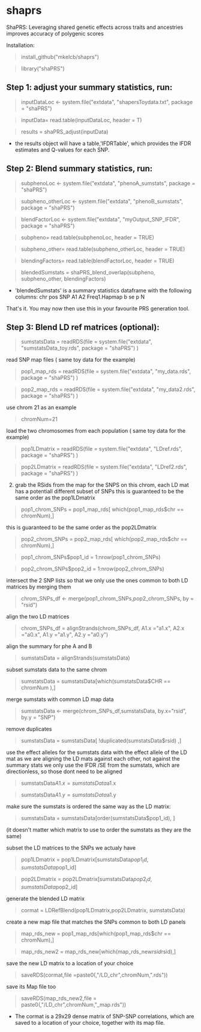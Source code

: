 # shaprs
ShaPRS: Leveraging shared genetic effects across traits and ancestries improves accuracy of polygenic scores

Installation:
>install_github("mkelcb/shaprs")

>library("shaPRS")
## Step 1: adjust your summary statistics, run:
>inputDataLoc <- system.file("extdata", "shapersToydata.txt", package = "shaPRS")

>inputData= read.table(inputDataLoc, header = T)

>results = shaPRS_adjust(inputData)

- the results object will have a table,'lFDRTable', which provides the lFDR estimates and Q-values for each SNP. 


## Step 2: Blend summary statistics, run:
>subphenoLoc <- system.file("extdata", "phenoA_sumstats", package = "shaPRS")

>subpheno_otherLoc <- system.file("extdata", "phenoB_sumstats", package = "shaPRS")

>blendFactorLoc <- system.file("extdata", "myOutput_SNP_lFDR", package = "shaPRS")

>subpheno= read.table(subphenoLoc, header = TRUE)

>subpheno_other= read.table(subpheno_otherLoc, header = TRUE)

>blendingFactors= read.table(blendFactorLoc, header = TRUE)

>blendedSumstats = shaPRS_blend_overlap(subpheno, subpheno_other, blendingFactors)

- 'blendedSumstats' is a summary statistics dataframe with the following columns: chr	pos	SNP	A1	A2	Freq1.Hapmap	b	se	p	N

That's it. You may now then use this in your favourite PRS generation tool. 


## Step 3: Blend LD ref matrices (optional):
>sumstatsData = readRDS(file = system.file("extdata", "sumstatsData_toy.rds", package = "shaPRS") )

read SNP map files ( same toy data for the example)
>pop1_map_rds = readRDS(file = system.file("extdata", "my_data.rds", package = "shaPRS") )

>pop2_map_rds = readRDS(file = system.file("extdata", "my_data2.rds", package = "shaPRS") )

use chrom 21 as an example
>chromNum=21

load the two chromosomes from each population ( same toy data for the example)
>pop1LDmatrix = readRDS(file = system.file("extdata", "LDref.rds", package = "shaPRS") )

>pop2LDmatrix = readRDS(file = system.file("extdata", "LDref2.rds", package = "shaPRS") )


2. grab the RSids from the map for the SNPS on this chrom,
each LD mat has a potentiall different subset of SNPs
this is guaranteed to be the same order as the pop1LDmatrix

>pop1_chrom_SNPs = pop1_map_rds[ which(pop1_map_rds$chr == chromNum),]

this is guaranteed to be the same order as the pop2LDmatrix

>pop2_chrom_SNPs = pop2_map_rds[ which(pop2_map_rds$chr == chromNum),]

>pop1_chrom_SNPs$pop1_id = 1:nrow(pop1_chrom_SNPs)

>pop2_chrom_SNPs$pop2_id = 1:nrow(pop2_chrom_SNPs)


intersect the 2 SNP lists so that we only use the ones common to both LD matrices by merging them
>chrom_SNPs_df  <- merge(pop1_chrom_SNPs,pop2_chrom_SNPs, by = "rsid")

align the two LD matrices
>chrom_SNPs_df = alignStrands(chrom_SNPs_df, A1.x ="a1.x", A2.x ="a0.x", A1.y ="a1.y", A2.y ="a0.y")


align the summary for phe A and B
>sumstatsData = alignStrands(sumstatsData)

subset sumstats data to the same chrom
>sumstatsData = sumstatsData[which(sumstatsData$CHR == chromNum ),]

merge sumstats with common LD map data
>sumstatsData  <- merge(chrom_SNPs_df,sumstatsData, by.x="rsid", by.y = "SNP")

remove duplicates
>sumstatsData = sumstatsData[ !duplicated(sumstatsData$rsid) ,]

use the effect alleles for the sumstats data with the effect allele of the LD mat
as we are aligning the LD mats against each other, not against the summary stats
we only use the lFDR /SE from the sumstats,
which are directionless, so those dont need to be aligned

>sumstatsData$A1.x =sumstatsData$a1.x

>sumstatsData$A1.y =sumstatsData$a1.y

make sure the sumstats is ordered the same way as the LD matrix:
>sumstatsData = sumstatsData[order(sumstatsData$pop1_id), ]

(it doesn't matter which matrix to use to order the sumstats as they are the same)

subset the LD matrices to the SNPs we actualy have
>pop1LDmatrix = pop1LDmatrix[sumstatsData$pop1_id,sumstatsData$pop1_id]

>pop2LDmatrix = pop2LDmatrix[sumstatsData$pop2_id,sumstatsData$pop2_id]

generate the blended LD matrix
>cormat = LDRefBlend(pop1LDmatrix,pop2LDmatrix, sumstatsData)

create a new map file that matches the SNPs common to both LD panels
>map_rds_new = pop1_map_rds[which(pop1_map_rds$chr == chromNum),]

>map_rds_new2 = map_rds_new[which(map_rds_new$rsid %in% sumstatsData$rsid),] 

save the new LD matrix to a location of your choice

>saveRDS(cormat,file =paste0(<YOUR LOCATION>,"/LD_chr",chromNum,".rds"))

save its Map file too

>saveRDS(map_rds_new2,file = paste0(<YOUR LOCATION>,"/LD_chr",chromNum,"_map.rds"))

- The cormat is a 29x29 dense matrix of SNP-SNP correlations, which are saved to a location of your choice, together with its map file.

